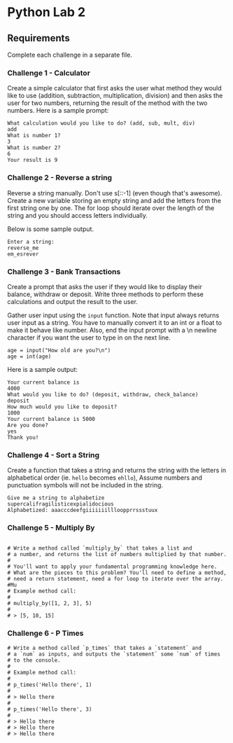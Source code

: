 # Python Lab 2

## Requirements

Complete each challenge in a separate file.

### Challenge 1 - Calculator

Create a simple calculator that first asks the user what method they would like to use \(addition, subtraction, multiplication, division\) and then asks the user for two numbers, returning the result of the method with the two numbers. Here is a sample prompt:

```text
What calculation would you like to do? (add, sub, mult, div)
add
What is number 1?
3
What is number 2?
6
Your result is 9
```

### Challenge 2 - Reverse a string

Reverse a string manually. Don't use s\[::-1\] \(even though that's awesome\). Create a new variable storing an empty string and add the letters from the first string one by one. The for loop should iterate over the length of the string and you should access letters individually.

Below is some sample output.

```text
Enter a string:
reverse_me
em_esrever
```

### Challenge 3 - Bank Transactions

Create a prompt that asks the user if they would like to display their balance, withdraw or deposit. Write three methods to perform these calculations and output the result to the user.

Gather user input using the `input` function. Note that input always returns user input as a string. You have to manually convert it to an int or a float to make it behave like number. Also, end the input prompt with a \n newline character if you want the user to type in on the next line.

```text
age = input("How old are you?\n")
age = int(age)
```

Here is a sample output:

```text
Your current balance is
4000
What would you like to do? (deposit, withdraw, check_balance)
deposit
How much would you like to deposit?
1000
Your current balance is 5000
Are you done?
yes
Thank you!
```

### Challenge 4 - Sort a String

Create a function that takes a string and returns the string with the letters in alphabetical order \(ie. `hello` becomes `ehllo`\), Assume numbers and punctuation symbols will not be included in the string.

```text
Give me a string to alphabetize
supercalifragilisticexpialidocious
Alphabetized: aaacccdeefgiiiiiiillloopprrssstuux
```

### Challenge 5 - Multiply By

```text
  
# Write a method called `multiply_by` that takes a list and
# a number, and returns the list of numbers multiplied by that number.
#
# You'll want to apply your fundamental programming knowledge here.
# What are the pieces to this problem? You'll need to define a method,
# need a return statement, need a for loop to iterate over the array.
#Mu
# Example method call:
#
# multiply_by([1, 2, 3], 5)
#
# > [5, 10, 15]
```

### Challenge 6 - P Times

```text
# Write a method called `p_times` that takes a `statement` and
# a `num` as inputs, and outputs the `statement` some `num` of times
# to the console.
#
# Example method call:
#
# p_times('Hello there', 1)
#
# > Hello there
#
# p_times('Hello there', 3)
#
# > Hello there
# > Hello there
# > Hello there
```

